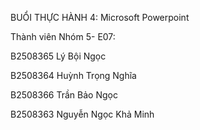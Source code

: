 BUỔI THỰC HÀNH 4: Microsoft Powerpoint

Thành viên Nhóm 5- E07:

B2508365 Lý Bội Ngọc

B2508364 Huỳnh Trọng Nghĩa

B2508366 Trần Bảo Ngọc

B2508363 Nguyễn Ngọc Khả Minh
